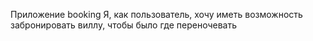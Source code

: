 Приложение booking
Я, как пользователь, хочу иметь возможность забронировать виллу, чтобы было где переночевать
